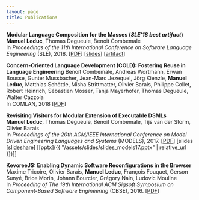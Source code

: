 ```yaml
---
layout: page
title: Publications
---
```


**Modular Language Composition for the Masses (*SLE’18 best artifact*)**  
**Manuel Leduc**, Thomas Degueule, Benoit Combemale  
In *Proceedings of the 11th International Conference on Software Language Engineering* (SLE), 2018. \[[PDF](https://hal.inria.fr/hal-01890446/document)\] \[[slides](https://fr.slideshare.net/ManuelLeduc/modular-language-composition-for-the-masses)\] \[[artifact](https://github.com/manuelleduc/sle18_artifact/blob/master/sle-masses-artifact.zip)\]

**Concern-Oriented Language Development (COLD): Fostering Reuse in Language Engineering**
Benoit Combemale, Andreas Wortmann, Erwan Bousse, Gunter Mussbacher, Jean-Marc Jezequel, Jörg Kienzle, **Manuel Leduc**, Matthias Schöttle, Misha Strittmatter, Olivier Barais, Philippe Collet, Robert Heinrich, Sébastien Mosser, Tanja Mayerhofer, Thomas Degueule, Walter Cazzola  
In COMLAN, 2018 \[[PDF](https://hal.archives-ouvertes.fr/hal-01803008/document)\]

**Revisiting Visitors for Modular Extension of Executable DSMLs**  
**Manuel Leduc**, Thomas Degueule, Benoit Combemale, Tijs van der Storm, Olivier Barais  
In *Proceedings of the 20th ACM/IEEE International Conference on Model Driven Engineering Languages and Systems* (MODELS), 2017. \[[PDF](https://hal.inria.fr/hal-01568169/document)\] \[slides \[[slideshare](https://www.slideshare.net/ManuelLeduc/revisiting-visitors-for-modular-extension-of-executable-dsmls)\] \[[pptx]({{ "/assets/slides/slides_models17.pptx" | relative_url }})\]\]


**KevoreeJS: Enabling Dynamic Software Reconfigurations in the Browser**  
Maxime Tricoire, Olivier Barais, **Manuel Leduc**, François Fouquet, Gerson Sunyé, Brice Morin, Johann Bourcier, Grégory Nain, Ludovic Mouline  
In *Proceeding of The 19th International ACM Sigsoft Symposium on Component-Based Software Engineering* (CBSE), 2016. \[[PDF](https://hal.inria.fr/hal-01354997/document)\]
